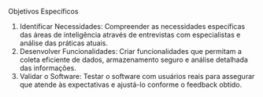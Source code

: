 Objetivos Específicos
1.	Identificar Necessidades: Compreender as necessidades específicas das áreas de inteligência através de entrevistas com especialistas e análise das práticas atuais.
2.	Desenvolver Funcionalidades: Criar funcionalidades que permitam a coleta eficiente de dados, armazenamento seguro e análise detalhada das informações.
3.	Validar o Software: Testar o software com usuários reais para assegurar que atende às expectativas e ajustá-lo conforme o feedback obtido.
